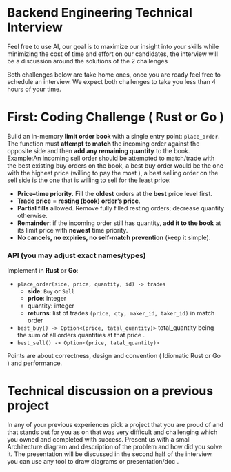 # Backend Engineering Technical Interview

Feel free to use AI, our goal is to maximize our insight into your skills while minimizing the cost of time and effort on our candidates, the interview will be a discussion around the solutions of the 2 challenges

Both challenges below are take home ones, once you are ready feel free to schedule an interview.
We expect both challenges to take you less than 4 hours of your time.

# **First: Coding Challenge ( Rust or Go )**

Build an in-memory **limit order book** with a single entry point: `place_order`. The function must **attempt to match** the incoming order against the opposite side and then **add any remaining quantity** to the book. Example:An incoming sell order should be attempted to match/trade with the best existing buy orders on the book, a best buy order would be the one with the highest price (willing to pay the most ), a best selling order on the sell side is the one that is willing to sell for the least price:

- **Price–time priority.** Fill the **oldest** orders at the **best** price level first.
- **Trade price** = **resting (book) order’s price**.
- **Partial fills** allowed. Remove fully filled resting orders; decrease quantity otherwise.
- **Remainder**: if the incoming order still has quantity, **add it to the book** at its limit price with **newest** time priority.
- **No cancels, no expiries, no self-match prevention** (keep it simple).

### **API (you may adjust exact names/types)**

Implement in **Rust** or **Go**:

- `place_order(side, price, quantity, id) -> trades`
    - **side**: `Buy` or `Sell`
    - **price**: integer
    - quantity: integer
    - **returns**: list of trades `(price, qty, maker_id, taker_id)` in match order
- `best_buy() -> Option<(price, tatal_quantity)>` total_quantity being the sum of all orders quantities at that price .
- `best_sell() -> Option<(price, tatal_quantity)>`

Points are about correctness, design and convention ( Idiomatic Rust or Go ) and performance.

# **Technical discussion on a previous project**

In any of your previous experiences pick a project that you are proud of and that stands out for you as on that was very difficult and challenging which you owned and completed with success. Present us with a small Architecture diagram and description of the problem and how did you solve it. The presentation will be discussed in the second half of the interview. you can use any tool to draw diagrams or presentation/doc .